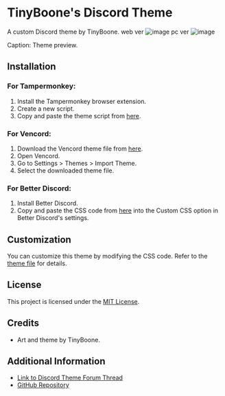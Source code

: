 # TinyBoone's Discord Theme

A custom Discord theme by TinyBoone.
web ver
![image](https://github.com/tinyboone/bloodborn/assets/139655264/0d703e92-1801-48b5-a60e-7b4461b83ef5)
pc ver 
![image](https://github.com/tinyboone/bloodborn/assets/139655264/c23f4512-6cfd-4c5f-bde8-2a2696280fdb)

Caption: Theme preview.

## Installation

### For Tampermonkey:

1. Install the Tampermonkey browser extension.
2. Create a new script.
3. Copy and paste the theme script from [here](https://github.com/tinyboone/bloodborn/blob/main/bloodborn%20v2%20web%20ver).

### For Vencord:

1. Download the Vencord theme file from [here](https://github.com/tinyboone/bloodborn/blob/main/Blood%20Born%20V2.css).
2. Open Vencord.
3. Go to Settings > Themes > Import Theme.
4. Select the downloaded theme file.

### For Better Discord:

1. Install Better Discord.
2. Copy and paste the CSS code from [here](https://github.com/tinyboone/bloodborn/blob/main/Blood%20Born%20V2.css) into the Custom CSS option in Better Discord's settings.

## Customization

You can customize this theme by modifying the CSS code. Refer to the [theme file](https://github.com/tinyboone/bloodborn/blob/main/Blood%20Born%20V2.css) for details.

## License

This project is licensed under the [MIT License](link-to-license-file).

## Credits

- Art and theme by TinyBoone.

## Additional Information

- [Link to Discord Theme Forum Thread](link-to-forum-thread)
- [GitHub Repository](https://github.com/tinyboone/bloodborn)
